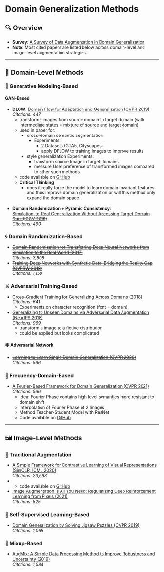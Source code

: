 # Domain Generalization Methods

## 🔍 Overview
- **Survey**: [A Survey of Data Augmentation in Domain Generalization](https://link.springer.com/article/10.1007/s11063-025-11747-9)
- **Note**: Most cited papers are listed below across domain-level and image-level augmentation strategies.

---

## 🧠 Domain-Level Methods

### 🎨 Generative Modeling-Based

#### **GAN-Based**
- **DLOW**: [Domain Flow for Adaptation and Generalization (CVPR 2019)](https://openaccess.thecvf.com/content_CVPR_2019/papers/Gong_DLOW_Domain_Flow_for_Adaptation_and_Generalization_CVPR_2019_paper.pdf)  
  _Citations: 447_
  - transforms images from source domain to target domain (with intermediate states = mixture of source and target domain)
  - used in paper for:
    - cross-domain semantic segmentation
      - Experiments:
        - 2 Datasets (GTA5, Cityscapes)
        - apply DFLOW to training images to improve results
    - style generalization
      Experiments:
      - transform source Image in target domains
      - measure User preference of transformed images compared to other such methods 
  - code available on [GitHub](https://github.com/ETHRuiGong/DLOW)
  - **Critical Thinking**
    - does it really force the model to learn domain invariant features and thus improve domain generalization or will this method only expand the domain space
<br/><br/>
- **Domain Randomization + Pyramid Consistency**:  
  [~~Simulation-to-Real Generalization Without Accessing Target Domain Data (ICCV 2019)~~](https://openaccess.thecvf.com/content_ICCV_2019/papers/Yue_Domain_Randomization_and_Pyramid_Consistency_Simulation-to-Real_Generalization_Without_Accessing_Target_ICCV_2019_paper.pdf)  
  _Citations: 490_

### 🌀 Domain Randomization-Based
- [~~Domain Randomization for Transferring Deep Neural Networks from Simulation to the Real World (2017)~~](https://arxiv.org/pdf/1703.06907)  
  _Citations: 3,808_
- [~~Training Deep Networks with Synthetic Data: Bridging the Reality Gap (CVPRW 2018)~~](https://openaccess.thecvf.com/content_cvpr_2018_workshops/papers/w14/Tremblay_Training_Deep_Networks_CVPR_2018_paper.pdf)  
  _Citations: 1,159_

### ⚔️ Adversarial Training-Based
- [Cross-Gradient Training for Generalizing Across Domains (2018)](https://arxiv.org/pdf/1804.10745)  
  _Citations: 641_
  - Experiments on character recognition (font = domain)
- [Generalizing to Unseen Domains via Adversarial Data Augmentation (NeurIPS 2018)](https://proceedings.neurips.cc/paper/2018/file/1d94108e907bb8311d8802b48fd54b4a-Paper.pdf)  
  _Citations: 969_
  - transform a image to a fictive distribution
  - could be applied but looks complicated
#### 🕸️ Adversarial Network
- [~~Learning to Learn Single Domain Generalization (CVPR 2020)~~](https://openaccess.thecvf.com/content_CVPR_2020/papers/Qiao_Learning_to_Learn_Single_Domain_Generalization_CVPR_2020_paper.pdf)  
  _Citations: 566_


### 📶 Frequency-Domain-Based
- [A Fourier-Based Framework for Domain Generalization (CVPR 2021)](https://openaccess.thecvf.com/content/CVPR2021/papers/Xu_A_Fourier-Based_Framework_for_Domain_Generalization_CVPR_2021_paper.pdf)  
  _Citations: 566_
  - Idea: Fourier Phase contains high level semantics more resistant to domain shift
  - Interpolation of Fourier Phase of 2 Images
  - Method Teacher-Student Model with ResNet
  - Code available on [GitHub](https://github.com/MediaBrain-SJTU/FACT)

---

## 🖼️ Image-Level Methods

### 🧪 Traditional Augmentation
- [A Simple Framework for Contrastive Learning of Visual Representations (SimCLR, ICML 2020)](https://proceedings.mlr.press/v119/chen20j/chen20j.pdf)  
  _Citations: 23,663_
- 
  - code available on [GitHub](https://github.com/google-research/simclr)
- [Image Augmentation is All You Need: Regularizing Deep Reinforcement Learning from Pixels (2021)](https://openreview.net/pdf?id=GY6-6sTvGaf)  
  _Citations: 525_

### 🧩 Self-Supervised Learning-Based
- [Domain Generalization by Solving Jigsaw Puzzles (CVPR 2019)](https://openaccess.thecvf.com/content_CVPR_2019/papers/Carlucci_Domain_Generalization_by_Solving_Jigsaw_Puzzles_CVPR_2019_paper.pdf)  
  _Citations: 1,068_

### 🧬 Mixup-Based
- [AugMix: A Simple Data Processing Method to Improve Robustness and Uncertainty (2019)](https://arxiv.org/pdf/1912.02781)  
  _Citations: 1,584_

